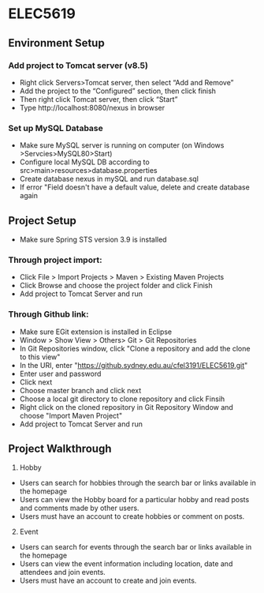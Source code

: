 # ELEC5619

## Environment Setup

### Add project to Tomcat server (v8.5)
- Right click Servers>Tomcat server, then select “Add and Remove”
- Add the project to the “Configured” section, then click finish
- Then right click Tomcat server, then click “Start”
- Type http://localhost:8080/nexus in browser


### Set up MySQL Database
- Make sure MySQL server is running on computer (on Windows >Servcies>MySQL80>Start)
- Configure local MySQL DB according to src>main>resources>database.properties
- Create database nexus in mySQL and run database.sql
- If error "Field <name> doesn't have a default value, delete and create database again
  
 
 ## Project Setup 
 - Make sure Spring STS version 3.9 is installed 
 
 ### Through project import:
  - Click File > Import Projects > Maven > Existing Maven Projects
  - Click Browse and choose the project folder and click Finish
  - Add project to Tomcat Server and run
  
 ### Through Github link:
  - Make sure EGit extension is installed in Eclipse
  - Window > Show View > Others> Git > Git Repositories 
  - In Git Repositories window, click "Clone a repository and add the clone to this view"
  - In the URI, enter "https://github.sydney.edu.au/cfel3191/ELEC5619.git"
  - Enter user and password
  - Click next
  - Choose master branch and click next
  - Choose a local git directory to clone repository and click Finsih
  - Right click on the cloned repository in Git Repository Window and choose "Import Maven Project"
  - Add project to Tomcat Server and run
  
  ## Project Walkthrough
  
  1. Hobby
  - Users can search for hobbies through the search bar or links available in the homepage
  - Users can view the Hobby board for a particular hobby and read posts and comments made by other users.
  - Users must have an account to create hobbies or comment on posts.
  
  2. Event
  - Users can search for events through the search bar or links available in the homepage
  - Users can view the event information including location, date and attendees and join events.
  - Users must have an account to create and join events.

  
